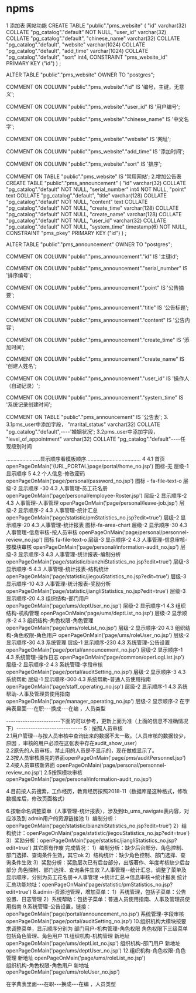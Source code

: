 # npms
1 添加表
网站功能
CREATE TABLE "public"."pms_website" (
  "id" varchar(32) COLLATE "pg_catalog"."default" NOT NULL,
  "user_id" varchar(32) COLLATE "pg_catalog"."default",
  "chinese_name" varchar(32) COLLATE "pg_catalog"."default",
  "website" varchar(1024) COLLATE "pg_catalog"."default",
  "add_time" varchar(1024) COLLATE "pg_catalog"."default",
  "sort" int4,
  CONSTRAINT "pms_website_id" PRIMARY KEY ("id")
)
;

ALTER TABLE "public"."pms_website" 
  OWNER TO "postgres";

COMMENT ON COLUMN "public"."pms_website"."id" IS '编号，主键，无意义';

COMMENT ON COLUMN "public"."pms_website"."user_id" IS '用户编号';

COMMENT ON COLUMN "public"."pms_website"."chinese_name" IS '中文名字';

COMMENT ON COLUMN "public"."pms_website"."website" IS '网址';

COMMENT ON COLUMN "public"."pms_website"."add_time" IS '添加时间';

COMMENT ON COLUMN "public"."pms_website"."sort" IS '排序';

COMMENT ON TABLE "public"."pms_website" IS '常用网站';
2.增加公告表
CREATE TABLE "public"."pms_announcement" (
  "id" varchar(32) COLLATE "pg_catalog"."default" NOT NULL,
  "serial_number" int4 NOT NULL,
  "point" text COLLATE "pg_catalog"."default",
  "title" varchar(128) COLLATE "pg_catalog"."default" NOT NULL,
  "content" text COLLATE "pg_catalog"."default" NOT NULL,
  "create_time" varchar(128) COLLATE "pg_catalog"."default" NOT NULL,
  "create_name" varchar(128) COLLATE "pg_catalog"."default" NOT NULL,
  "user_id" varchar(32) COLLATE "pg_catalog"."default" NOT NULL,
  "system_time" timestamp(6) NOT NULL,
  CONSTRAINT "pms_pkey" PRIMARY KEY ("id")
)
;

ALTER TABLE "public"."pms_announcement" 
  OWNER TO "postgres";

COMMENT ON COLUMN "public"."pms_announcement"."id" IS '主键id';

COMMENT ON COLUMN "public"."pms_announcement"."serial_number" IS '排序编号';

COMMENT ON COLUMN "public"."pms_announcement"."point" IS '公告摘要';

COMMENT ON COLUMN "public"."pms_announcement"."title" IS '公告标题';

COMMENT ON COLUMN "public"."pms_announcement"."content" IS '公告内容';

COMMENT ON COLUMN "public"."pms_announcement"."create_time" IS '添加时间';

COMMENT ON COLUMN "public"."pms_announcement"."create_name" IS '创建人姓名';

COMMENT ON COLUMN "public"."pms_announcement"."user_id" IS '操作人（自动记录）';

COMMENT ON COLUMN "public"."pms_announcement"."system_time" IS '系统记录创建时间';

COMMENT ON TABLE "public"."pms_announcement" IS '公告表';
3.
  3.1pms_user中添加字段，  "marital_status" varchar(32) COLLATE "pg_catalog"."default",----'婚姻状况';
  3.2pms_user中添加字段，  "level_of_appointment" varchar(32) COLLATE "pg_catalog"."default"----任现级别时间
  
  .......................显示顺序看模板顺序.....................................
4  4.1 首页 openPageOnMain('{URL_PORTAL}page/portal/home_no.jsp')   图标-无 层级-1 显示顺序 5
   4.2 个人信息-修改密码 openPageOnMain('page/personal/password_no.jsp') 图标 - fa-file-text-o 层级-2 显示顺序 -30
   4.3  人事管理-员工花名册 openPageOnMain('page/personal/employee-Roster.jsp') 层级-2  显示顺序-2
   4.3  人事管理-人事管理 openPageOnMain('page/personal/leave-job.jsp') 层级-2  显示顺序-2
   4.3  人事管理-统计汇总 openPageOnMain('page/statistic/pmStatistics_no.jsp?edit=true') 层级-2  显示顺序-20
   4.3  人事管理-统计报表  图标-fa-area-chart 层级-2  显示顺序-30
   4.3  人事管理-信息审核-按人员审核 openPageOnMain('page/personal/personnel-review_no.jsp')  图标 fa-file-text-o 层级-3 显示顺序-2
   4.3  人事管理-信息审核-按模块审核  openPageOnMain('page/personal/information-audit_no.jsp')   层级-3  显示顺序-3
   4.3  人事管理-统计报表-编制分析  openPageOnMain('page/statistic/bianzhiStatistics_no.jsp?edit=true')  层级-3  显示顺序-5
   4.3  人事管理-统计报表-结构统计 openPageOnMain('page/statistic/jiegouStatistics_no.jsp?edit=true')   层级-3  显示顺序-10
   4.3  人事管理-统计报表-奖励分析  openPageOnMain('page/statistic/jiangliStatistics_no.jsp?edit=true')  层级-3  显示顺序-20
   4.3  组织结构-部门用户 openPageOnMain('page/ums/deptUser_no.jsp')  层级-2  显示顺序-1
   4.3  组织结构-机构管理 openPageOnMain('page/ums/deptList_no.jsp')  层级-2  显示顺序-2
   4.3  组织结构-角色权限-角色管理 openPageOnMain('page/ums/roleList_no.jsp')  层级-2  显示顺序-20
   4.3  组织结构-角色权限-角色用户  openPageOnMain('page/ums/roleUser_no.jsp')  层级-2  显示顺序-30
   4.3  系统管理    层级-1  显示顺序-230
   4.3  系统管理-公告设置 openPageOnMain('page/portal/announcement_no.jsp')  层级-2  显示顺序-1
   4.3  系统管理-操作日志 openPageOnMain('page/common/operLogList.jsp')  层级-2  显示顺序-2
   4.3  系统管理-字段审核 openPageOnMain('page/portal/auditSetting_no.jsp')  层级-2  显示顺序-3
   4.3  系统帮助    层级-1  显示顺序-300
   4.3  系统帮助-普通人员使用指南 openPageOnMain('page/staff_operating_no.jsp')  层级-2  显示顺序-1
   4.3  系统帮助-人事及管理员使用指南 openPageOnMain('page/manager_operating_no.jsp')  层级-2  显示顺序-2
在字典表里面---在职---换成---在编   ，人员类型

-----------------------下面的可以参考，更新上面为准（上面的信息不准确情况下）----------------------------
5：按照人员审核  <Br/>
   2.1用户管理--与按人员审核中查询出来的数据不太一致。（人员审核的数据较少，原因 ，审核的用户必须在这张表中存在audit_show_user）<Br/>
   2.2原先的人员审核，禁止用的人员是不显示的，现在做成显示了。<Br/>
   2.3按人员审核原先的界面openPageOnMain('page/pms/auditPersonnel.jsp')
   2.4按人员审核新界面 openPageOnMain('page/personal/personnel-review_no.jsp')
   2.5按照模块审核openPageOnMain('page/personal/information-audit_no.jsp')

4.目前按人员搜索，工作经历，教育经历按照2018-11（数据库是这种格式，修改数据库后，修改页面格式）

6.按新命名调整菜单（人事管理-统计报表），涉及到tb_ums_navigate表内容，对应涉及到
admin用户的资源链接池
    1）编制分析：openPageOnMain('page/statistic/bianzhiStatistics_no.jsp?edit=true')
    2）结构统计：openPageOnMain('page/statistic/jiegouStatistics_no.jsp?edit=true')	
    3）奖励分析：openPageOnMain('page/statistic/jiangliStatistics_no.jsp?edit=true')
    其它原有作废
完成情况：
    1）编制分析：缺少后台部分、角色控制、部门选择、查询条件生效，其它ok
    2）结构统计：缺少角色控制、部门选择、查询条件生效
    3）奖励分析：奖励层次已有后台部分，出版著作、年度考核缺少后台部分
                角色控制、部门选择、查询条件生效
7.人事管理--统计汇总，调整了菜单及显示顺序，分别为员工花名册->人事管理
    ->统计汇总->信息审核->统计报表
    统计汇总功能地址：openPageOnMain('page/statistic/pmStatistics_no.jsp?edit=true')
8.admin-资源池管理，增加菜单：
    1）系统管理，包括子菜单：公告设置、日志管理
    2）系统帮助：包括子菜单：普通人员使用指南、人事及管理员使用指南
9.系统管理-公告设置，链接：openPageOnMain('page/portal/announcement_no.jsp')
    系统管理-字段审核 openPageOnMain('page/portal/auditSetting_no.jsp')
10.组织机构大模块按要求调整菜单，显示顺序分别为 部门用户-机构管理-角色权限
    角色权限下三级菜单包括角色管理、角色用户
11.组织机构-机构管理 新地址openPageOnMain('page/ums/deptList_no.jsp')
   组织机构-部门用户 新地址	openPageOnMain('page/ums/deptUser_no.jsp')
12.组织机构-角色权限-角色管理 新地址 openPageOnMain('page/ums/roleList_no.jsp')	
   组织机构-角色权限-角色用户 新地址   openPageOnMain('page/ums/roleUser_no.jsp')


在字典表里面---在职---换成---在编   ，人员类型